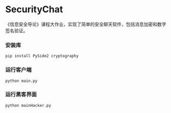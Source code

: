 # SecurityChat
《信息安全导论》课程大作业，实现了简单的安全聊天软件，包括消息加密和数字签名验证。

### 安装库
```pip install PySide2 cryptography```

### 运行客户端
```python main.py```

### 运行黑客界面
```python mainHacker.py```
